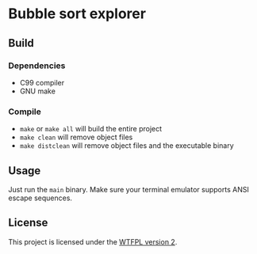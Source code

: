 # Bubble sort explorer

## Build

### Dependencies

* C99 compiler
* GNU make

### Compile

* `make` or `make all` will build the entire project
* `make clean` will remove object files
* `make distclean` will remove object files and the executable binary

## Usage

Just run the `main` binary. Make sure your terminal emulator supports ANSI
escape sequences.

## License

This project is licensed under the
[WTFPL version 2](http://www.wtfpl.net/txt/copying/).
